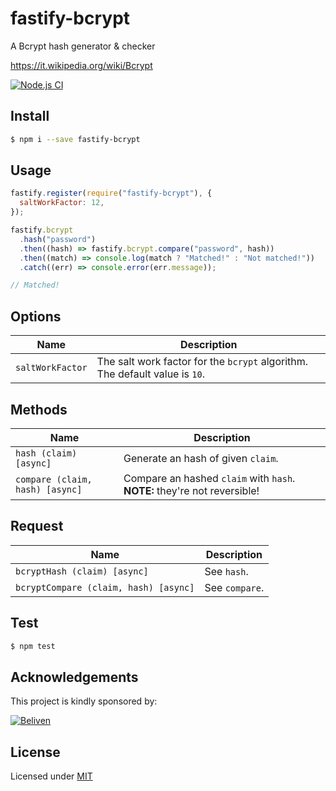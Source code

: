 # fastify-bcrypt

A Bcrypt hash generator & checker

https://it.wikipedia.org/wiki/Bcrypt

[![Node.js CI](https://github.com/beliven-it/fastify-bcrypt/actions/workflows/.node.js.yml/badge.svg)](https://github.com/beliven-it/fastify-bcrypt/actions/workflows/.node.js.yml)

## Install

```bash
$ npm i --save fastify-bcrypt
```

## Usage

```js
fastify.register(require("fastify-bcrypt"), {
  saltWorkFactor: 12,
});

fastify.bcrypt
  .hash("password")
  .then((hash) => fastify.bcrypt.compare("password", hash))
  .then((match) => console.log(match ? "Matched!" : "Not matched!"))
  .catch((err) => console.error(err.message));

// Matched!
```

## Options

| Name             | Description                                                                 |
| ---------------- | --------------------------------------------------------------------------- |
| `saltWorkFactor` | The salt work factor for the `bcrypt` algorithm. The default value is `10`. |

## Methods

| Name                            | Description                                                              |
| ------------------------------- | ------------------------------------------------------------------------ |
| `hash (claim) [async]`          | Generate an hash of given `claim`.                                       |
| `compare (claim, hash) [async]` | Compare an hashed `claim` with `hash`. **NOTE:** they're not reversible! |

## Request

| Name                                  | Description    |
| ------------------------------------- | -------------- |
| `bcryptHash (claim) [async]`          | See `hash`.    |
| `bcryptCompare (claim, hash) [async]` | See `compare`. |

## Test

```bash
$ npm test
```

## Acknowledgements

This project is kindly sponsored by:

[![Beliven](https://assets.beliven.com/brand/logo_pos_color.svg)](https://www.beliven.com)

## License

Licensed under [MIT](./LICENSE)
